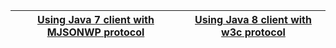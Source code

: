 | [Using Java 7 client with MJSONWP protocol](./java_7) | [Using Java 8 client with w3c protocol](./java_8) |
|------------------------------------------------------ | ------------------------------------------------- |